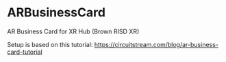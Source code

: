 # ARBusinessCard
AR Business Card for XR Hub (Brown RISD XR)

Setup is based on this tutorial: https://circuitstream.com/blog/ar-business-card-tutorial
